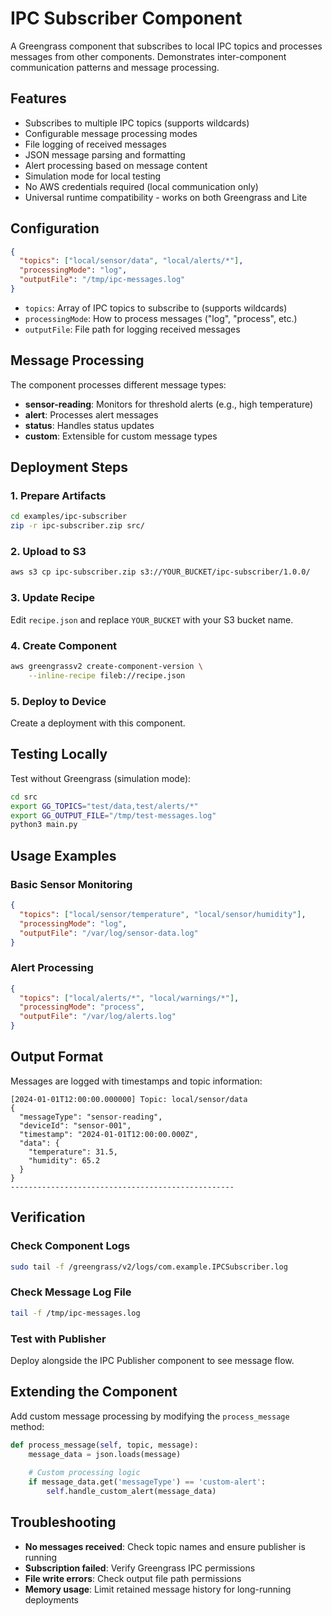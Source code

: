 # IPC Subscriber Component

A Greengrass component that subscribes to local IPC topics and processes messages from other components. Demonstrates inter-component communication patterns and message processing.

## Features

- Subscribes to multiple IPC topics (supports wildcards)
- Configurable message processing modes
- File logging of received messages
- JSON message parsing and formatting
- Alert processing based on message content
- Simulation mode for local testing
- No AWS credentials required (local communication only)
- Universal runtime compatibility - works on both Greengrass and Lite

## Configuration

```json
{
  "topics": ["local/sensor/data", "local/alerts/*"],
  "processingMode": "log",
  "outputFile": "/tmp/ipc-messages.log"
}
```

- `topics`: Array of IPC topics to subscribe to (supports wildcards)
- `processingMode`: How to process messages ("log", "process", etc.)
- `outputFile`: File path for logging received messages

## Message Processing

The component processes different message types:

- **sensor-reading**: Monitors for threshold alerts (e.g., high temperature)
- **alert**: Processes alert messages
- **status**: Handles status updates
- **custom**: Extensible for custom message types

## Deployment Steps

### 1. Prepare Artifacts
```bash
cd examples/ipc-subscriber
zip -r ipc-subscriber.zip src/
```

### 2. Upload to S3
```bash
aws s3 cp ipc-subscriber.zip s3://YOUR_BUCKET/ipc-subscriber/1.0.0/
```

### 3. Update Recipe
Edit `recipe.json` and replace `YOUR_BUCKET` with your S3 bucket name.

### 4. Create Component
```bash
aws greengrassv2 create-component-version \
    --inline-recipe fileb://recipe.json
```

### 5. Deploy to Device
Create a deployment with this component.

## Testing Locally

Test without Greengrass (simulation mode):

```bash
cd src
export GG_TOPICS="test/data,test/alerts/*"
export GG_OUTPUT_FILE="/tmp/test-messages.log"
python3 main.py
```

## Usage Examples

### Basic Sensor Monitoring
```json
{
  "topics": ["local/sensor/temperature", "local/sensor/humidity"],
  "processingMode": "log",
  "outputFile": "/var/log/sensor-data.log"
}
```

### Alert Processing
```json
{
  "topics": ["local/alerts/*", "local/warnings/*"],
  "processingMode": "process",
  "outputFile": "/var/log/alerts.log"
}
```

## Output Format

Messages are logged with timestamps and topic information:

```
[2024-01-01T12:00:00.000000] Topic: local/sensor/data
{
  "messageType": "sensor-reading",
  "deviceId": "sensor-001",
  "timestamp": "2024-01-01T12:00:00.000Z",
  "data": {
    "temperature": 31.5,
    "humidity": 65.2
  }
}
--------------------------------------------------
```

## Verification

### Check Component Logs
```bash
sudo tail -f /greengrass/v2/logs/com.example.IPCSubscriber.log
```

### Check Message Log File
```bash
tail -f /tmp/ipc-messages.log
```

### Test with Publisher
Deploy alongside the IPC Publisher component to see message flow.

## Extending the Component

Add custom message processing by modifying the `process_message` method:

```python
def process_message(self, topic, message):
    message_data = json.loads(message)
    
    # Custom processing logic
    if message_data.get('messageType') == 'custom-alert':
        self.handle_custom_alert(message_data)
```

## Troubleshooting

- **No messages received**: Check topic names and ensure publisher is running
- **Subscription failed**: Verify Greengrass IPC permissions
- **File write errors**: Check output file path permissions
- **Memory usage**: Limit retained message history for long-running deployments
